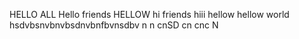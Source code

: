 HELLO ALL 
Hello friends 
HELLOW 
hi friends
hiii
hellow
hellow world
hsdvbsnvbnvbsdnvbnfbvnsdbv
n n cnSD cn cnc N
